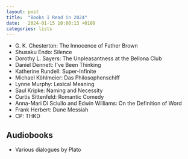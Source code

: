 ```yaml
---
layout: post
title:  "Books I Read in 2024"
date:   2024-01-15 10:00:13 +0100
categories: lists
---
```



* G. K. Chesterton: The Innocence of Father Brown
* Shusaku Endo: Silence
* Dorothy L. Sayers: The Unpleasantness at the Bellona Club
* Daniel Dennett: I've Been Thinking
* Katherine Rundell: Super-Infinite
* Michael Köhlmeier: Das Philosophenschiff
* Lynne Murphy: Lexical Meaning
* Saul Kripke: Naming and Necessity
* Curtis Sittenfeld: Romantic Comedy
* Anna-Mari Di Sciullo and Edwin Williams: On the Definition of Word
* Frank Herbert: Dune Messiah
* CP: THKD

## Audiobooks
* Various dialogues by Plato
